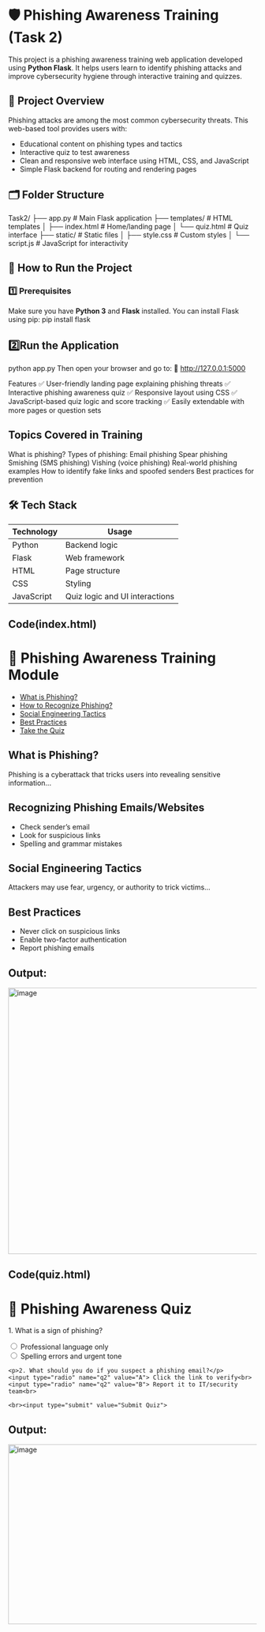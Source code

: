 # 🛡️ Phishing Awareness Training (Task 2)

This project is a phishing awareness training web application developed using **Python Flask**. It helps users learn to identify phishing attacks and improve cybersecurity hygiene through interactive training and quizzes.

## 📌 Project Overview

Phishing attacks are among the most common cybersecurity threats. This web-based tool provides users with:

- Educational content on phishing types and tactics  
- Interactive quiz to test awareness  
- Clean and responsive web interface using HTML, CSS, and JavaScript  
- Simple Flask backend for routing and rendering pages  

## 🗂️ Folder Structure

Task2/
├── app.py # Main Flask application
├── templates/ # HTML templates
│ ├── index.html # Home/landing page
│ └── quiz.html # Quiz interface
├── static/ # Static files
│ ├── style.css # Custom styles
│ └── script.js # JavaScript for interactivity


## 🚀 How to Run the Project

### 1️⃣ Prerequisites

Make sure you have **Python 3** and **Flask** installed. You can install Flask using pip:
pip install flask

## 2️⃣Run the Application
python app.py
Then open your browser and go to:
📍 http://127.0.0.1:5000

Features
✅ User-friendly landing page explaining phishing threats
✅ Interactive phishing awareness quiz
✅ Responsive layout using CSS
✅ JavaScript-based quiz logic and score tracking
✅ Easily extendable with more pages or question sets

## Topics Covered in Training
What is phishing?
Types of phishing:
   Email phishing
   Spear phishing
   Smishing (SMS phishing)
   Vishing (voice phishing)
Real-world phishing examples
How to identify fake links and spoofed senders
Best practices for prevention

## 🛠️ Tech Stack
| Technology | Usage                          |
| ---------- | ------------------------------ |
| Python     | Backend logic                  |
| Flask      | Web framework                  |
| HTML       | Page structure                 |
| CSS        | Styling                        |
| JavaScript | Quiz logic and UI interactions |

## Code(index.html)

<!-- templates/index.html -->
<!DOCTYPE html>
<html>
<head>
  <title>Phishing Awareness Training</title>
  <link rel="stylesheet" href="/static/style.css">
</head>
<body>
  <h1>🎯 Phishing Awareness Training Module</h1>
  <ul>
    <li><a href="#phishing">What is Phishing?</a></li>
    <li><a href="#recognize">How to Recognize Phishing?</a></li>
    <li><a href="#social">Social Engineering Tactics</a></li>
    <li><a href="#tips">Best Practices</a></li>
    <li><a href="/quiz">Take the Quiz</a></li>
  </ul>

  <section id="phishing">
    <h2>What is Phishing?</h2>
    <p>Phishing is a cyberattack that tricks users into revealing sensitive information...</p>
  </section>

  <section id="recognize">
    <h2>Recognizing Phishing Emails/Websites</h2>
    <ul>
      <li>Check sender’s email</li>
      <li>Look for suspicious links</li>
      <li>Spelling and grammar mistakes</li>
    </ul>
  </section>

  <section id="social">
    <h2>Social Engineering Tactics</h2>
    <p>Attackers may use fear, urgency, or authority to trick victims...</p>
  </section>

  <section id="tips">
    <h2>Best Practices</h2>
    <ul>
      <li>Never click on suspicious links</li>
      <li>Enable two-factor authentication</li>
      <li>Report phishing emails</li>
    </ul>
  </section>
</body>
</html>

## Output:
<img width="958" height="539" alt="image" src="https://github.com/user-attachments/assets/107c39d1-c209-463e-9168-3f1bba5c9a24" />

## Code(quiz.html)

<!-- templates/quiz.html -->
<!DOCTYPE html>
<html>
<head>
  <title>Phishing Quiz</title>
  <script src="/static/script.js" defer></script>
</head>
<body>
  <h1>🧠 Phishing Awareness Quiz</h1>
  <form id="quiz-form">
    <p>1. What is a sign of phishing?</p>
    <input type="radio" name="q1" value="A"> Professional language only<br>
    <input type="radio" name="q1" value="B"> Spelling errors and urgent tone<br>

    <p>2. What should you do if you suspect a phishing email?</p>
    <input type="radio" name="q2" value="A"> Click the link to verify<br>
    <input type="radio" name="q2" value="B"> Report it to IT/security team<br>

    <br><input type="submit" value="Submit Quiz">
  </form>

  <div id="result"></div>
</body>
</html>

## Output:
<img width="542" height="364" alt="image" src="https://github.com/user-attachments/assets/7207facf-df7d-42a6-8c15-6f7a2977e197" />












